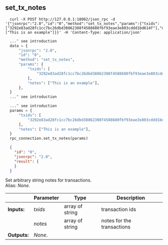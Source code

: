 ## **set_tx_notes**

```shell
  curl -X POST http://127.0.0.1:18082/json_rpc -d '{"jsonrpc":"2.0","id":"0","method":"set_tx_notes","params":{"txids":["3292e83ad28fc1cc7bc26dbd38862308f4588680fbf93eae3e803cddd1bd614f"],"notes":["This is an example"]}}' -H 'Content-Type: application/json'
```
```python
  ...^ see introduction
  data = {
      "jsonrpc": "2.0",
      "id": "0",
      "method": "set_tx_notes",
      "params": {
          "txids": [
              "3292e83ad28fc1cc7bc26dbd38862308f4588680fbf93eae3e803cddd1bd614f"
          ],
          "notes": ["This is an example"],
      },
  }
  ...^ see introduction
```
```py
  ...^ see introduction
  params = {
      "txids": [
          "3292e83ad28fc1cc7bc26dbd38862308f4588680fbf93eae3e803cddd1bd614f"
      ],
      "notes": ["This is an example"],
  }
  rpc_connection.set_tx_notes(params)
```
```json
  {
    "id": "0",
    "jsonrpc": "2.0",
    "result": {
    }
  }
```
Set arbitrary string notes for transactions.  
Alias: *None*.  

|             | Parameter | Type            | Description
| ---         | ---       | ---             | ---
|**Inputs:**  | *txids*   | array of string | transaction ids
|             | *notes*   | array of string | notes for the transactions
|**Outputs:** | *None*.   |                 |
